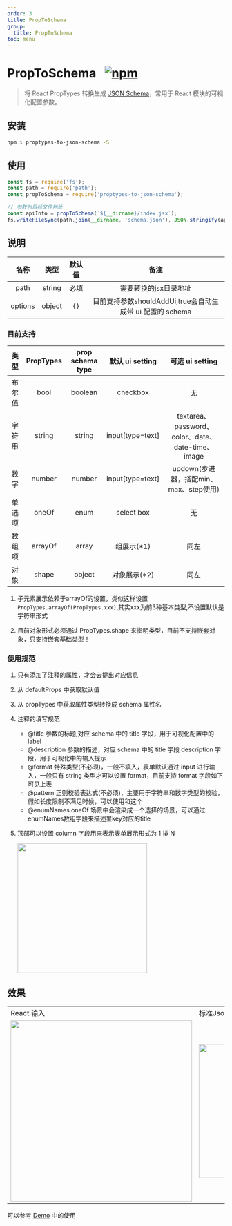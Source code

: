 ```yaml
---
order: 3
title: PropToSchema
group:
  title: PropToSchema
toc: menu
---
```



# PropToSchema   &nbsp;&nbsp;[![npm](https://img.shields.io/npm/v/proptypes-to-json-schema.svg?maxAge=3600&style=flat-square)](https://www.npmjs.com/package/proptypes-to-json-schema?_blank)

> 将 React PropTypes 转换生成 [JSON Schema](https://spacetelescope.github.io/understanding-json-schema/index.html)，常用于 React 模块的可视化配置参数。

## 安装

``` sh
npm i proptypes-to-json-schema -S
```

## 使用

``` js
const fs = require('fs');
const path = require('path');
const propToSchema = require('proptypes-to-json-schema');

// 参数为目标文件地址
const apiInfo = propToSchema(`${__dirname}/index.jsx`);
fs.writeFileSync(path.join(__dirname, 'schema.json'), JSON.stringify(apiInfo, null, 2));
```

## 说明

|名称|类型|默认值|备注|
|:--:|:--:|:--:|:--:|
|path|string|必填|需要转换的jsx目录地址|
|options|object|`{}`|目前支持参数shouldAddUi,true会自动生成带 ui 配置的 schema|

### 目前支持

|类型|PropTypes|prop schema type |默认 ui setting |可选 ui setting|
|:--:|:--:|:--:|:--:|:--:|
|布尔值|bool|boolean|checkbox|无|
|字符串|string|string|input[type=text]|textarea、password、color、date、date-time、image|
|数字|number|number|input[type=text]|updown(步进器，搭配min、max、step使用)|
|单选项|oneOf|enum|select box|无|
|数组项|arrayOf|array|组展示(*1)|同左|
|对象|shape|object|对象展示(*2)|同左|


1. 子元素展示依赖于arrayOf的设置，类似这样设置 `PropTypes.arrayOf(PropTypes.xxx)`,其实xxx为前3种基本类型,不设置默认是字符串形式

2. 目前对象形式必须通过 PropTypes.shape 来指明类型，目前不支持嵌套对象，只支持嵌套基础类型！


### 使用规范

1. 只有添加了注释的属性，才会去提出对应信息
2. 从 defaultProps 中获取默认值
3. 从 propTypes 中获取属性类型转换成 schema 属性名
4. 注释的填写规范
   - @title 参数的标题,对应 schema 中的 title 字段，用于可视化配置中的 label
   - @description 参数的描述，对应 schema 中的 title 字段 description 字段，用于可视化中的输入提示
   - @format 特殊类型(不必须)，一般不填入，表单默认通过 input 进行输入，一般只有 string 类型才可以设置 format，目前支持 format 字段如下可见上表
   - @pattern 正则校验表达式(不必须)，主要用于字符串和数字类型的校验，假如长度限制不满足时候，可以使用和这个
   - @enumNames oneOf 场景中会渲染成一个选择的场景，可以通过enumNames数组字段来描述里key对应的title
5. 顶部可以设置 column 字段用来表示表单展示形式为 1 排 N

   <img src="https://img.alicdn.com/tfs/TB1ZoBaPNjaK1RjSZFAXXbdLFXa-1472-622.png" width="300"/>

## 效果

<table><tr><td>React 输入</td><td>标准Json schema 输出</td><td>带 Ui 配置的 schema 输出</td></tr><tr><td><img src="https://img.alicdn.com/tfs/TB1jVQFtuuSBuNjy1XcXXcYjFXa-1004-1310.png" width="420"></td><td><img src="https://gw.alicdn.com/tfs/TB14I0Rzx1YBuNjy1zcXXbNcXXa-862-1538.png" width="310"></td><td><img src="https://gw.alicdn.com/tfs/TB1r9QFwXmWBuNjSspdXXbugXXa-898-1460.png" width="340"></td></tr></table>

可以参考 [Demo](https://github.com/alibaba/form-render/tree/master/tools/proptypes-to-json-schema/demo) 中的使用
